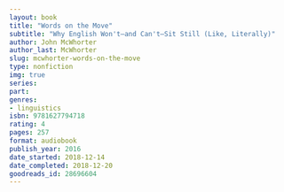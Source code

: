 ```yaml
---
layout: book
title: "Words on the Move"
subtitle: "Why English Won't—and Can't—Sit Still (Like, Literally)"
author: John McWhorter
author_last: McWhorter
slug: mcwhorter-words-on-the-move
type: nonfiction
img: true
series: 
part: 
genres:
- linguistics
isbn: 9781627794718
rating: 4
pages: 257
format: audiobook
publish_year: 2016
date_started: 2018-12-14
date_completed: 2018-12-20
goodreads_id: 28696604
---
```

